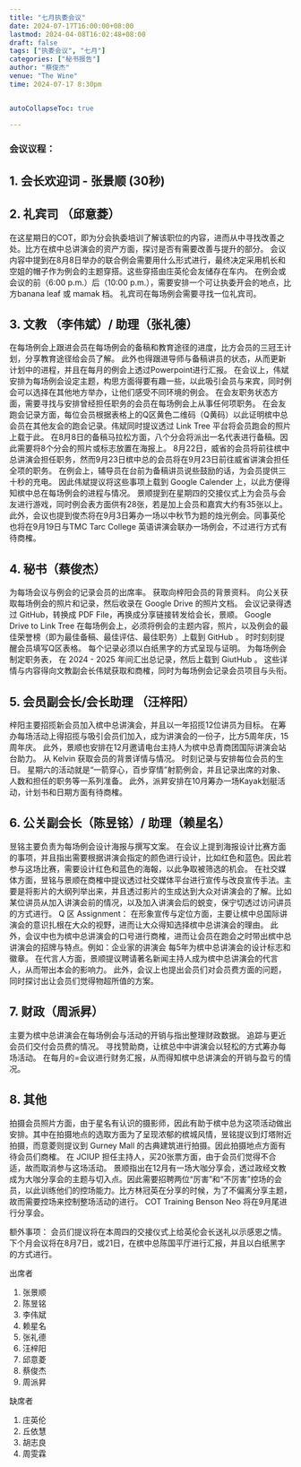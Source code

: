 ```yaml
---
title: "七月执委会议"
date: 2024-07-17T16:00:00+08:00
lastmod: 2024-04-08T16:02:48+08:00
draft: false
tags: ["执委会议", "七月"]
categories: ["秘书报告"]
author: "蔡俊杰"
venue: "The Wine"
time: 2024-07-17 8:30pm


autoCollapseToc: true

---
```


### 会议议程：
## 1. 会长欢迎词 - 张景顺 (30秒)


## 2. 礼宾司 （邱意菱）

在这星期日的COT，即为分会执委培训了解该职位的内容，进而从中寻找改善之处。比方在槟中总讲演会的资产方面，探讨是否有需要改善与提升的部分。
会议内容中提到在8月8日举办的联合例会需要用什么形式进行，最终决定采用机长和空姐的帽子作为例会的主题穿搭。这些穿搭由庄英伦会友储存在车内。
在例会或会议的前（6:00 p.m.）后（10:00 p.m.），需要安排一个可让执委开会的地点，比方banana leaf 或 mamak 档。
礼宾司在每场例会需要寻找一位礼宾司。

  
## 3. 文教 （李伟斌）/ 助理（张礼德）

在每场例会上跟进会员在每场例会的备稿和教育途径的进度，比方会员的三冠王计划，分享教育途径给会员了解。
此外也得跟进导师与备稿讲员的状态，从而更新计划中的进程，并且在每月的例会上透过Powerpoint进行汇报。
在会议上，伟斌安排为每场例会设定主题，构思方面得要有趣一些，以此吸引会员与来宾，同时例会可以选择在其他地方举办，让他们感受不同环境的例会。
在会友职务状态方面，需要寻找与安排曾经担任职务的会员在每场例会上从事任何项职务。
在会友跑会记录方面，每位会员根据表格上的Q区黄色二维码（Q黄码）以此证明槟中总会员在其他友会的跑会记录。伟斌同时提议透过 Link Tree 平台将会员跑会的照片上载于此。
在8月8日的备稿马拉松方面，八个分会将派出一名代表进行备稿。因此需要将8个分会的照片或标志放置在海报上。
8月22日，威省的会员将前往槟中总讲演会担任职务，然而9月23日槟中总的会员将在9月23日前往威省讲演会担任全项的职务。
在例会上，辅导员在台前为备稿讲员说些鼓励的话，为会员提供三十秒的充电。
因此伟斌提议将这些事项上载到 Google Calender 上，以此方便得知槟中总在每场例会的进程与情况。
景顺提到在星期四的交接仪式上为会员与会友进行游戏，同时例会表方面供有28张，若是加上会员和嘉宾大约有35张以上。
此外，会议也提到俊杰将在9月3日筹办一场以中秋节为题的烛光例会。同事英伦也将在9月19日与TMC Tarc College 英语讲演会联办一场例会，不过进行方式有待商榷。
  

## 4. 秘书（蔡俊杰）

为每场会议与例会的记录会员的出席率。
获取向梓阳会员的背景资料。
向公关获取每场例会的照片和记录，然后收录在 Google Drive 的照片文档。
会议记录得透过 GitHub，转换成 PDF File，再换成分享链接转发给会长，景顺。
Google Drive to Link Tree
在每场例会上，必须将例会的主题内容，照片，以及例会的最佳荣誉榜（即为最佳备稿、最佳评估、最佳职务）上载到 GitHub 。
时时刻刻提醒会员填写Q区表格。
每个记录必须以白纸黑字的方式呈现与证明。
为每场例会制定职务表， 在 2024 - 2025 年间汇出总记录，然后上载到 GiutHub 。
这些详情与内容得向文教副会长伟斌获取和商榷，同时为每场例会记录会员项目与头衔。


## 5. 会员副会长/会长助理 （汪梓阳）

梓阳主要招揽新会员加入槟中总讲演会，并且以一年招揽12位讲员为目标。
在筹办每场活动上得招揽与吸引会员们加入，成为讲演会的一份子，比方5周年庆，15周年庆。
此外，景顺也安排在12月邀请电台主持人为槟中总青商团国际讲演会站台助力。
从 Kelvin 获取会员的背景详情与情况。
时刻记录与安排每位会员的生日。
星期六的活动就是“一箭穿心，百步穿情”射箭例会，并且记录出席的对象、人数和担任的职务等一系列准备。
此外，派昇安排在10月筹办一场Kayak划艇活动，计划书和日期方面有待商榷。


## 6. 公关副会长（陈昱铭）/ 助理（赖星名）

昱铭主要负责为每场例会设计海报与撰写文案。
在会议上提到海报设计比赛方面的事项，并且指出需要根据讲演会指定的颜色进行设计，比如红色和蓝色。因此若参与这场比赛，需要设计红色和蓝色的海報，以此争取被筛选的机会。
在社交媒体方面，昱铭与景顺在商榷中提议透过社交媒体平台进行宣传与改良宣传手法。主要是将影片的大纲列举出来，并且透过影片的生成达到大众对讲演会的了解。比如某位讲员从加入讲演会前的情况，以及加入讲演会后的蜕变，保宁切透过访问讲员的方式进行。
Q 区 Assignment：
在形象宣传与定位方面，主要让槟中总国际讲演会的意识扎根在大众的视野，进而让大众得知选择槟中总讲演会的理由。
此外，会议中也为槟中总讲演会的口号进行商榷，进而让会员在跑会之时带出槟中总讲演会的招牌与特点。例如：企业家的讲演会
每5年为槟中总讲演会的设计标志和徽章。
在代言人方面，景顺提议聘请著名新闻主持人成为槟中总讲演会的代言人，从而带出本会的影响力。
此外，会议上也提出会员们对会员费方面的问题，同时探讨出让会员们觉得物超所值的方案。


## 7. 财政（周派昇）

主要为槟中总讲演会在每场例会与活动的开销与指出整理财政数据。
追踪与更近会员们交付会员费的情况。
寻找赞助商，让槟总中中讲演会以轻松的方式筹办每场活动。
在每月的=会议进行财务汇报，从而得知槟中总讲演会的开销与盈亏的情况。

  
## 8. 其他

拍摄会员照片方面，由于星名有认识的摄影师，因此有助于槟中总为这项活动做出安排。其中在拍摄地点的选取方面为了呈现浓郁的槟城风情，昱铭提议到灯塔附近拍摄，而意菱则提议到 Gurney Mall 的古典建筑进行拍摄。因此拍摄地点方面有待会员们商榷。
在 JCIUP 担任主持人，买20张票方面，由于会员们觉得不合适，故而取消参与这场活动。
景顺指出在12月有一场大咖分享会，透过政经文教成为大咖分享会的主题与切入点。因此需要招聘两位“厉害”和“不厉害”控场的会员，以此训练他们的控场能力。比方林冠英在分享的时候，为了不偏离分享主题，故而需要控场来控制整场活动的进行。
COT Training
Benson Neo 将在9月尾进行分享会。

额外事项：
会员们提议将在本周四的交接仪式上给英伦会长送礼以示感恩之情。
下个月会议将在8月7日，或21日，在槟中总陈国平厅进行汇报，并且以白纸黑字的方式进行。  


出席者
1. 张景顺
2. 陈昱铭
3. 李伟斌
4. 赖星名
5. 张礼德
6. 汪梓阳
7. 邱意菱
8. 蔡俊杰
9. 周派昇


缺席者
1. 庄英伦
2. 丘依慧
3. 胡志良
4. 周雯霖
